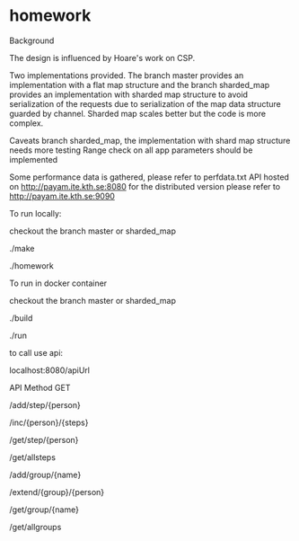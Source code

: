# homework

Background

The design is influenced by Hoare's work on CSP.

Two implementations provided. The branch master provides an implementation with a flat map structure and
the branch sharded_map provides an implementation with sharded map structure to avoid serialization of the
requests due to serialization of the map data structure guarded by channel.
Sharded map scales better but the code is more complex.

Caveats branch sharded_map, the implementation with shard map structure needs more testing
Range check on all app parameters should be implemented




Some performance data is gathered, please refer to perfdata.txt
API hosted on http://payam.ite.kth.se:8080
for the distributed version please refer to  http://payam.ite.kth.se:9090


To run locally:

checkout the branch master or sharded_map


./make

./homework   


To run in docker container

checkout the branch master or sharded_map

./build

./run

to call use api:

localhost:8080/apiUrl


API
Method GET

/add/step/{person}

/inc/{person}/{steps}

/get/step/{person}

/get/allsteps

/add/group/{name}

/extend/{group}/{person}

/get/group/{name}

/get/allgroups
